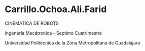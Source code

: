 # Carrillo.Ochoa.Ali.Farid
CINEMÁTICA DE ROBOTS

Ingenería Mecátronica - Septimo Cuatrimestre

Universidad Politécnica de la Zona Metropolitana de Guadalajara
